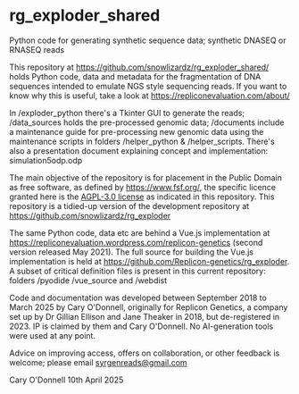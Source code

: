 # rg_exploder_shared

Python code for generating synthetic sequence data; synthetic DNASEQ or RNASEQ reads

This repository at https://github.com/snowlizardz/rg_exploder_shared/ holds Python code, data and metadata for the fragmentation of DNA sequences intended to emulate NGS style sequencing reads. If you want to know why this is useful, take a look at https://repliconevaluation.com/about/ 

In /exploder_python there's a Tkinter GUI to generate the reads; /data_sources holds the pre-processed genomic data; /documents include a maintenance guide for pre-processing new genomic data using the maintenance scripts in folders /helper_python & /helper_scripts. There's also a presentation document explaining concept and implementation: simulation5odp.odp

The main objective of the repository is for placement in the Public Domain as free software, as defined by https://www.fsf.org/, the specific licence granted here is the <a href="https://www.gnu.org/licenses/agpl-3.0.en.html">AGPL-3.0 license</a> as indicated in this repository. This repository is a tidied-up version of the development repository at https://github.com/snowlizardz/rg_exploder

The same Python code, data etc are behind a Vue.js implementation at https://repliconevaluation.wordpress.com/replicon-genetics (second version released May 2021). The full source for building the Vue.js implementation is held at https://github.com/Replicon-genetics/rg_exploder. A subset of critical definition files is present in this current repository: folders /pyodide /vue_source and /webdist 

Code and documentation was developed between September 2018 to March 2025 by Cary O'Donnell, originally for Replicon Genetics, a company set up by Dr Gillian Ellison and Jane Theaker in 2018, but de-registered in 2023. IP is claimed by them and Cary O'Donnell. No AI-generation tools were used at any point.

Advice on improving access, offers on collaboration, or other feedback is welcome; please email syrgenreads@gmail.com

Cary O'Donnell 10th April 2025
